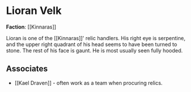 # Lioran Velk

**Faction**: [[Kinnaras]]

Lioran is one of the [[Kinnaras]]' relic handlers. His right eye is serpentine, and the upper right quadrant of his head seems to have been turned to stone. The rest of his face is gaunt. He is most usually seen fully hooded.

## Associates

- [[Kael Draven]] - often work as a team when procuring relics.